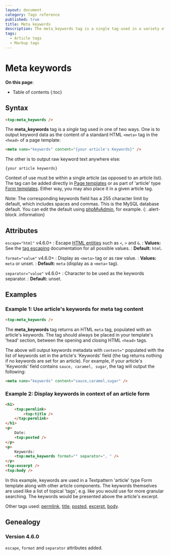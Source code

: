 ```yaml
---
layout: document
category: Tags reference
published: true
title: Meta keywords
description: The meta_keywords tag is a single tag used in a variety of ways to display keyword data.
tags:
  - Article tags
  - Markup tags
---
```


# Meta keywords

**On this page**:

* Table of contents
{:toc}

## Syntax

~~~ html
<txp:meta_keywords />
~~~

The **meta_keywords** tag is a *single* tag used in one of two ways. One is to output keyword data as the content of a standard HTML `<meta>` tag in the `<head>` of a page template:

~~~ html
<meta name="keywords" content="{your article's Keywords}" />
~~~

The other is to output raw keyword text anywhere else:

~~~
{your article keywords}
~~~

Context of use must be within a single article (as opposed to an article list). The tag can be added directly in [Page templates](/themes/page-templates-explained) or as part of 'article' type [Form templates](/themes/form-templates-explained). Either way, you may also place it in a given article tag.

Note: The corresponding keywords field has a 255 character limit by default, which includes spaces and commas. This is the MySQL database default. You can edit the default using [phpMyAdmin](https://www.phpmyadmin.net), for example.
{: .alert-block .information}

## Attributes

`escape="html"` <span class="footnote warning">v4.6.0+</span>
: Escape [HTML entities](https://developer.mozilla.org/en-US/docs/Glossary/Entity) such as `<`, `>` and `&`.
: **Values:** See the [tag escaping](/tags/tag-basics/tag-escaping) documentation for all possible values.
: **Default:** `html`.

`format="value"` <span class="footnote warning">v4.6.0+</span>
: Display as `<meta>` tag or as raw value.
: **Values:** `meta` or unset.
: **Default:** `meta` (display as a `<meta>` tag).

`separator="value"` <span class="footnote warning">v4.6.0+</span>
: Character to be used as the keywords separator.
: **Default:** unset.

## Examples

### Example 1: Use article's keywords for meta tag content

~~~ html
<txp:meta_keywords />
~~~

The **meta_keywords** tag returns an HTML `meta` tag, populated with an article's keywords. The tag should always be placed in your template's 'head' section, between the opening and closing HTML `<head>` tags.

The above will output keywords metadata with `content="` populated with the list of keywords set in the article's 'Keywords' field (the tag returns nothing if no keywords are set for an article). For example, if your article's 'Keywords' field contains `sauce, caramel, sugar`, the tag will output the following:

~~~ html
<meta name="keywords" content="sauce,caramel,sugar" />
~~~

### Example 2: Display keywords in context of an article form

~~~ html
<h1>
    <txp:permlink>
        <txp:title />
    </txp:permlink>
</h1>
<p>
    Date:
    <txp:posted />
</p>
<p>
    Keywords:
    <txp:meta_keywords format="" separator=", " />
</p>
<txp:excerpt />
<txp:body />
~~~

In this example, keywords are used in a Textpattern 'article' type Form template along with other article components. The keywords themselves are used like a list of topical 'tags', e.g. like you would use for more granular searching. The keywords would be presented above the article's excerpt.

Other tags used: [permlink](/tags/reference/permlink), [title](/tags/reference/title), [posted](/tags/reference/posted), [excerpt](/tags/reference/excerpt), [body](/tags/reference/body).

## Genealogy

### Version 4.6.0

`escape`, `format` and `separator` attributes added.
